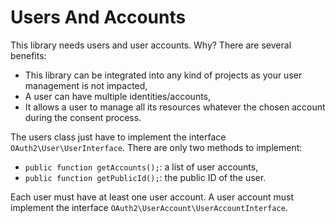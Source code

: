 Users And Accounts
==================

This library needs users and user accounts. Why?
There are several benefits:

* This library can be integrated into any kind of projects as your user management is not impacted,
* A user can have multiple identities/accounts,
* It allows a user to manage all its resources whatever the chosen account during the consent process.

The users class just have to implement the interface `OAuth2\User\UserInterface`.
There are only two methods to implement:

* `public function getAccounts();`: a list of user accounts,
* `public function getPublicId();`: the public ID of the user.

Each user must have at least one user account.
A user account must implement the interface `OAuth2\UserAccount\UserAccountInterface`.